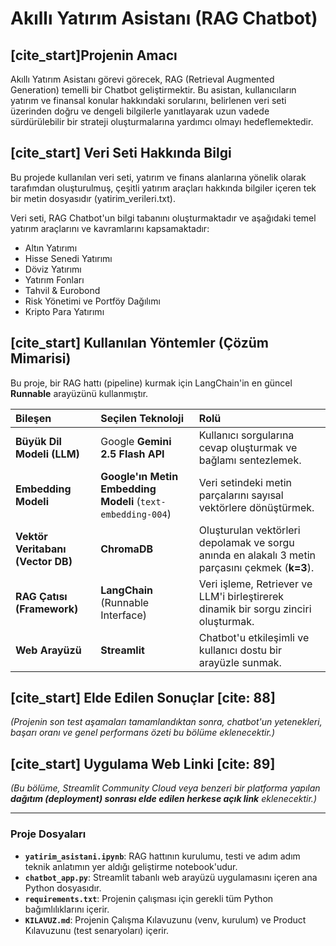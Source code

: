 # Akıllı Yatırım Asistanı (RAG Chatbot)

## [cite_start]Projenin Amacı 
Akıllı Yatırım Asistanı görevi görecek, RAG (Retrieval Augmented Generation) temelli bir Chatbot geliştirmektir. Bu asistan, kullanıcıların yatırım ve finansal konular hakkındaki sorularını, belirlenen veri seti üzerinden doğru ve dengeli bilgilerle yanıtlayarak uzun vadede sürdürülebilir bir strateji oluşturmalarına yardımcı olmayı hedeflemektedir.

## [cite_start] Veri Seti Hakkında Bilgi 
Bu projede kullanılan veri seti, yatırım ve finans alanlarına yönelik olarak tarafımdan oluşturulmuş, çeşitli yatırım araçları hakkında bilgiler içeren tek bir metin dosyasıdır (yatirim_verileri.txt).

Veri seti, RAG Chatbot'un bilgi tabanını oluşturmaktadır ve aşağıdaki temel yatırım araçlarını ve kavramlarını kapsamaktadır:

* Altın Yatırımı
* Hisse Senedi Yatırımı
* Döviz Yatırımı
* Yatırım Fonları
* Tahvil & Eurobond
* Risk Yönetimi ve Portföy Dağılımı
* Kripto Para Yatırımı

## [cite_start] Kullanılan Yöntemler (Çözüm Mimarisi) 

Bu proje, bir RAG hattı (pipeline) kurmak için LangChain'in en güncel **Runnable** arayüzünü kullanmıştır.

| Bileşen | Seçilen Teknoloji | Rolü |
| :--- | :--- | :--- |
| **Büyük Dil Modeli (LLM)** | Google **Gemini 2.5 Flash API** | Kullanıcı sorgularına cevap oluşturmak ve bağlamı sentezlemek. |
| **Embedding Modeli** | **Google'ın Metin Embedding Modeli** (`text-embedding-004`) | Veri setindeki metin parçalarını sayısal vektörlere dönüştürmek. |
| **Vektör Veritabanı (Vector DB)** | **ChromaDB** | Oluşturulan vektörleri depolamak ve sorgu anında en alakalı 3 metin parçasını çekmek (**k=3**). |
| **RAG Çatısı (Framework)** | **LangChain** (Runnable Interface) | Veri işleme, Retriever ve LLM'i birleştirerek dinamik bir sorgu zinciri oluşturmak. |
| **Web Arayüzü** | **Streamlit** | Chatbot'u etkileşimli ve kullanıcı dostu bir arayüzle sunmak. |

## [cite_start] Elde Edilen Sonuçlar [cite: 88]
*(Projenin son test aşamaları tamamlandıktan sonra, chatbot'un yetenekleri, başarı oranı ve genel performans özeti bu bölüme eklenecektir.)*

## [cite_start] Uygulama Web Linki [cite: 89]
*(Bu bölüme, Streamlit Community Cloud veya benzeri bir platforma yapılan **dağıtım (deployment) sonrası elde edilen herkese açık link** eklenecektir.)*

---

### Proje Dosyaları

* **`yatirim_asistani.ipynb`**: RAG hattının kurulumu, testi ve adım adım teknik anlatımın yer aldığı geliştirme notebook'udur.
* **`chatbot_app.py`**: Streamlit tabanlı web arayüzü uygulamasını içeren ana Python dosyasıdır.
* **`requirements.txt`**: Projenin çalışması için gerekli tüm Python bağımlılıklarını içerir.
* **`KILAVUZ.md`**: Projenin Çalışma Kılavuzunu (venv, kurulum) ve Product Kılavuzunu (test senaryoları) içerir.

